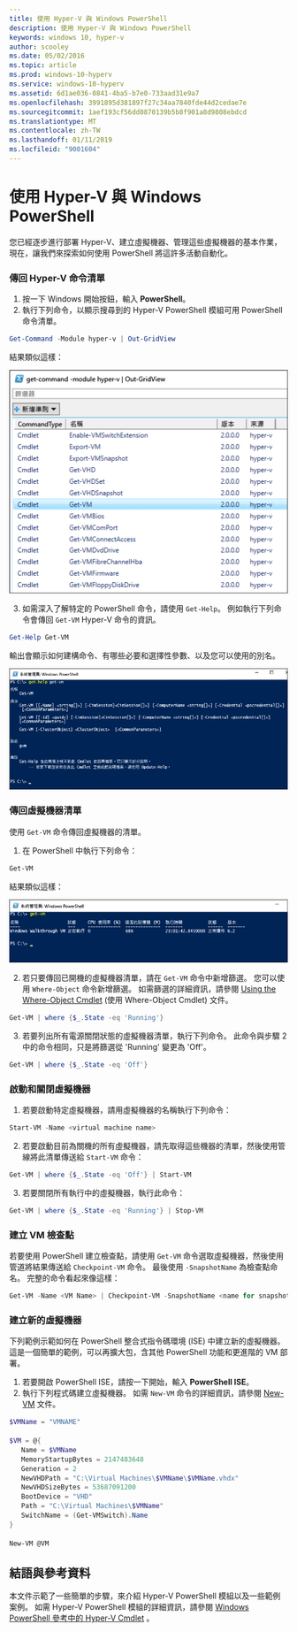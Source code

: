 ```yaml
---
title: 使用 Hyper-V 與 Windows PowerShell
description: 使用 Hyper-V 與 Windows PowerShell
keywords: windows 10, hyper-v
author: scooley
ms.date: 05/02/2016
ms.topic: article
ms.prod: windows-10-hyperv
ms.service: windows-10-hyperv
ms.assetid: 6d1ae036-0841-4ba5-b7e0-733aad31e9a7
ms.openlocfilehash: 3991895d381897f27c34aa7840fde44d2cedae7e
ms.sourcegitcommit: 1aef193cf56dd0870139b5b8f901a8d9808ebdcd
ms.translationtype: MT
ms.contentlocale: zh-TW
ms.lasthandoff: 01/11/2019
ms.locfileid: "9001604"
---
```

# <a name="working-with-hyper-v-and-windows-powershell"></a>使用 Hyper-V 與 Windows PowerShell

您已經逐步進行部署 Hyper-V、建立虛擬機器、管理這些虛擬機器的基本作業，現在，讓我們來探索如何使用 PowerShell 將這許多活動自動化。

### <a name="return-a-list-of-hyper-v-commands"></a>傳回 Hyper-V 命令清單

1.  按一下 Windows 開始按鈕，輸入 **PowerShell**。
2.  執行下列命令，以顯示搜尋到的 Hyper-V PowerShell 模組可用 PowerShell 命令清單。

 ```powershell
Get-Command -Module hyper-v | Out-GridView
```
  結果類似這樣：

  ![](media\command_grid.png)

3. 如需深入了解特定的 PowerShell 命令，請使用 `Get-Help`。 例如執行下列命令會傳回 `Get-VM` Hyper-V 命令的資訊。

  ```powershell
Get-Help Get-VM
```
 輸出會顯示如何建構命令、有哪些必要和選擇性參數、以及您可以使用的別名。

 ![](media\get_help.png)


### <a name="return-a-list-of-virtual-machines"></a>傳回虛擬機器清單

使用 `Get-VM` 命令傳回虛擬機器的清單。

1. 在 PowerShell 中執行下列命令：
 
 ```powershell
Get-VM
```
 結果類似這樣：

 ![](media\get_vm.png)

2. 若只要傳回已開機的虛擬機器清單，請在 `Get-VM` 命令中新增篩選。 您可以使用 `Where-Object` 命令新增篩選。 如需篩選的詳細資訊，請參閱 [Using the Where-Object Cmdlet](https://technet.microsoft.com/en-us/library/ee177028.aspx) (使用 Where-Object Cmdlet) 文件。   

 ```powershell
 Get-VM | where {$_.State -eq 'Running'}
 ```
3.  若要列出所有電源關閉狀態的虛擬機器清單，執行下列命令。 此命令與步驟 2 中的命令相同，只是將篩選從 'Running' 變更為 'Off'。

 ```powershell
 Get-VM | where {$_.State -eq 'Off'}
 ```

### <a name="start-and-shut-down-virtual-machines"></a>啟動和關閉虛擬機器

1. 若要啟動特定虛擬機器，請用虛擬機器的名稱執行下列命令：

 ```powershell
 Start-VM -Name <virtual machine name>
 ```

2. 若要啟動目前為關機的所有虛擬機器，請先取得這些機器的清單，然後使用管線將此清單傳送給 `Start-VM` 命令：

  ```powershell
 Get-VM | where {$_.State -eq 'Off'} | Start-VM
 ```
3. 若要關閉所有執行中的虛擬機器，執行此命令：
 
  ```powershell
 Get-VM | where {$_.State -eq 'Running'} | Stop-VM
 ```

### <a name="create-a-vm-checkpoint"></a>建立 VM 檢查點

若要使用 PowerShell 建立檢查點，請使用 `Get-VM` 命令選取虛擬機器，然後使用管道將結果傳送給 `Checkpoint-VM` 命令。 最後使用 `-SnapshotName` 為檢查點命名。 完整的命令看起來像這樣：

 ```powershell
 Get-VM -Name <VM Name> | Checkpoint-VM -SnapshotName <name for snapshot>
 ```
### <a name="create-a-new-virtual-machine"></a>建立新的虛擬機器

下列範例示範如何在 PowerShell 整合式指令碼環境 (ISE) 中建立新的虛擬機器。 這是一個簡單的範例，可以再擴大包，含其他 PowerShell 功能和更進階的 VM 部署。

1. 若要開啟 PowerShell ISE，請按一下開始，輸入 **PowerShell ISE**。
2. 執行下列程式碼建立虛擬機器。 如需 `New-VM` 命令的詳細資訊，請參閱 [New-VM](https://technet.microsoft.com/en-us/library/hh848537.aspx) 文件。

  ```powershell
 $VMName = "VMNAME"

 $VM = @{
     Name = $VMName 
     MemoryStartupBytes = 2147483648
     Generation = 2
     NewVHDPath = "C:\Virtual Machines\$VMName\$VMName.vhdx"
     NewVHDSizeBytes = 53687091200
     BootDevice = "VHD"
     Path = "C:\Virtual Machines\$VMName"
     SwitchName = (Get-VMSwitch).Name
 }

 New-VM @VM
  ```

## <a name="wrap-up-and-references"></a>結語與參考資料

本文件示範了一些簡單的步驟，來介紹 Hyper-V PowerShell 模組以及一些範例案例。 如需 Hyper-V PowerShell 模組的詳細資訊，請參閱 [Windows PowerShell 參考中的 Hyper-V Cmdlet](https://technet.microsoft.com/%5Clibrary/Hh848559.aspx) 。  
 

